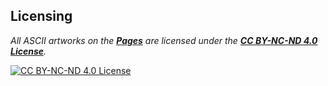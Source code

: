 ## Licensing  

*All ASCII artworks on the [**Pages**](https://ldaelo.github.io/ascii-art/) are licensed under the [**CC BY-NC-ND 4.0 License**](https://creativecommons.org/licenses/by-nc-nd/4.0/legalcode.en).*  

[![CC BY-NC-ND 4.0 License](https://ldaelo.github.io/ascii-art/assets/by-nc-nd.png)](https://creativecommons.org/licenses/by-nc-nd/4.0/legalcode.en)  
